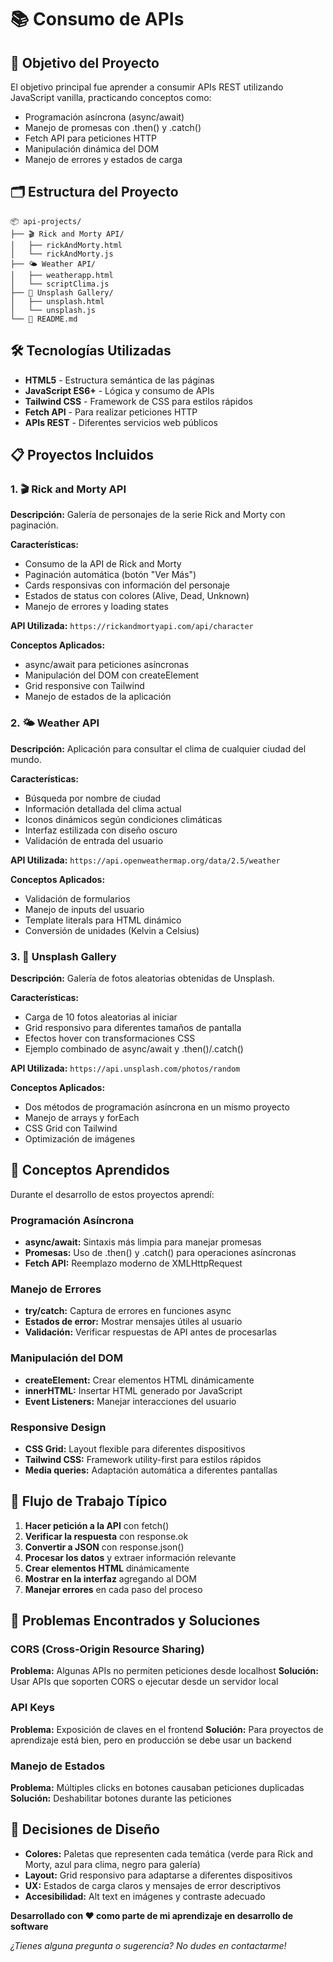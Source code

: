 # 📚 Consumo de APIs 

## 🎯 Objetivo del Proyecto

El objetivo principal fue aprender a consumir APIs REST utilizando JavaScript vanilla, practicando conceptos como:
- Programación asíncrona (async/await)
- Manejo de promesas con .then() y .catch()
- Fetch API para peticiones HTTP
- Manipulación dinámica del DOM
- Manejo de errores y estados de carga

## 🗂️ Estructura del Proyecto

```
📦 api-projects/
├── 🎬 Rick and Morty API/
│   ├── rickAndMorty.html
│   └── rickAndMorty.js
├── 🌤️ Weather API/
│   ├── weatherapp.html
│   └── scriptClima.js
├── 📸 Unsplash Gallery/
│   ├── unsplash.html
│   └── unsplash.js
└── 📄 README.md
```

## 🛠️ Tecnologías Utilizadas

- **HTML5** - Estructura semántica de las páginas
- **JavaScript ES6+** - Lógica y consumo de APIs
- **Tailwind CSS** - Framework de CSS para estilos rápidos
- **Fetch API** - Para realizar peticiones HTTP
- **APIs REST** - Diferentes servicios web públicos

## 📋 Proyectos Incluidos

### 1. 🎬 Rick and Morty API

**Descripción:** Galería de personajes de la serie Rick and Morty con paginación.

**Características:**
- Consumo de la API de Rick and Morty
- Paginación automática (botón "Ver Más")
- Cards responsivas con información del personaje
- Estados de status con colores (Alive, Dead, Unknown)
- Manejo de errores y loading states

**API Utilizada:** `https://rickandmortyapi.com/api/character`

**Conceptos Aplicados:**
- async/await para peticiones asíncronas
- Manipulación del DOM con createElement
- Grid responsive con Tailwind
- Manejo de estados de la aplicación


### 2. 🌤️ Weather API

**Descripción:** Aplicación para consultar el clima de cualquier ciudad del mundo.

**Características:**
- Búsqueda por nombre de ciudad
- Información detallada del clima actual
- Iconos dinámicos según condiciones climáticas
- Interfaz estilizada con diseño oscuro
- Validación de entrada del usuario

**API Utilizada:** `https://api.openweathermap.org/data/2.5/weather`

**Conceptos Aplicados:**
- Validación de formularios
- Manejo de inputs del usuario
- Template literals para HTML dinámico
- Conversión de unidades (Kelvin a Celsius)

### 3. 📸 Unsplash Gallery

**Descripción:** Galería de fotos aleatorias obtenidas de Unsplash.

**Características:**
- Carga de 10 fotos aleatorias al iniciar
- Grid responsivo para diferentes tamaños de pantalla
- Efectos hover con transformaciones CSS
- Ejemplo combinado de async/await y .then()/.catch()

**API Utilizada:** `https://api.unsplash.com/photos/random`

**Conceptos Aplicados:**
- Dos métodos de programación asíncrona en un mismo proyecto
- Manejo de arrays y forEach
- CSS Grid con Tailwind
- Optimización de imágenes

## 📖 Conceptos Aprendidos

Durante el desarrollo de estos proyectos aprendí:

### Programación Asíncrona
- **async/await:** Sintaxis más limpia para manejar promesas
- **Promesas:** Uso de .then() y .catch() para operaciones asíncronas
- **Fetch API:** Reemplazo moderno de XMLHttpRequest

### Manejo de Errores
- **try/catch:** Captura de errores en funciones async
- **Estados de error:** Mostrar mensajes útiles al usuario
- **Validación:** Verificar respuestas de API antes de procesarlas

### Manipulación del DOM
- **createElement:** Crear elementos HTML dinámicamente
- **innerHTML:** Insertar HTML generado por JavaScript
- **Event Listeners:** Manejar interacciones del usuario

### Responsive Design
- **CSS Grid:** Layout flexible para diferentes dispositivos
- **Tailwind CSS:** Framework utility-first para estilos rápidos
- **Media queries:** Adaptación automática a diferentes pantallas

## 🔄 Flujo de Trabajo Típico

1. **Hacer petición a la API** con fetch()
2. **Verificar la respuesta** con response.ok
3. **Convertir a JSON** con response.json()
4. **Procesar los datos** y extraer información relevante
5. **Crear elementos HTML** dinámicamente
6. **Mostrar en la interfaz** agregando al DOM
7. **Manejar errores** en cada paso del proceso

## 🐛 Problemas Encontrados y Soluciones

### CORS (Cross-Origin Resource Sharing)
**Problema:** Algunas APIs no permiten peticiones desde localhost
**Solución:** Usar APIs que soporten CORS o ejecutar desde un servidor local

### API Keys
**Problema:** Exposición de claves en el frontend
**Solución:** Para proyectos de aprendizaje está bien, pero en producción se debe usar un backend

### Manejo de Estados
**Problema:** Múltiples clicks en botones causaban peticiones duplicadas
**Solución:** Deshabilitar botones durante las peticiones

## 🎨 Decisiones de Diseño

- **Colores:** Paletas que representen cada temática (verde para Rick and Morty, azul para clima, negro para galería)
- **Layout:** Grid responsivo para adaptarse a diferentes dispositivos
- **UX:** Estados de carga claros y mensajes de error descriptivos
- **Accesibilidad:** Alt text en imágenes y contraste adecuado


**Desarrollado con ❤️ como parte de mi aprendizaje en desarrollo de software**

*¿Tienes alguna pregunta o sugerencia? No dudes en contactarme!*
